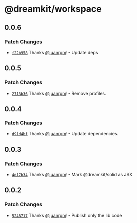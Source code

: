 # @dreamkit/workspace

## 0.0.6

### Patch Changes

- [`f22b958`](https://github.com/swordev/dreamkit/commit/f22b958b22296cc2d5dfdabb00d33bd3164d848d) Thanks [@juanrgm](https://github.com/juanrgm)! - Update deps

## 0.0.5

### Patch Changes

- [`2713b36`](https://github.com/swordev/dreamkit/commit/2713b36d8fcd9dff6e80d8c0d4f554ac46210e60) Thanks [@juanrgm](https://github.com/juanrgm)! - Remove profiles.

## 0.0.4

### Patch Changes

- [`d91d4bf`](https://github.com/swordev/dreamkit/commit/d91d4bf13150ac7cb49228cf9ab31983b96f5214) Thanks [@juanrgm](https://github.com/juanrgm)! - Update dependencies.

## 0.0.3

### Patch Changes

- [`4d17b34`](https://github.com/swordev/dreamkit/commit/4d17b3496823f22cdf1ec76525fa87ba59c463d5) Thanks [@juanrgm](https://github.com/juanrgm)! - Mark @dreamkit/solid as JSX

## 0.0.2

### Patch Changes

- [`5248717`](https://github.com/swordev/dreamkit/commit/52487177cdbc7f90643bfcffa807f682cca84704) Thanks [@juanrgm](https://github.com/juanrgm)! - Publish only the lib code
